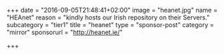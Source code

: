 +++
date = "2016-09-05T21:48:41+02:00"
image = "heanet.jpg"
name = "HEAnet"
reason = "kindly hosts our Irish repository on their Servers."
subcategory = "tier1"
title = "heanet"
type = "sponsor-post"
category = "mirror"
sponsorurl = "http://heanet.ie/"

+++

